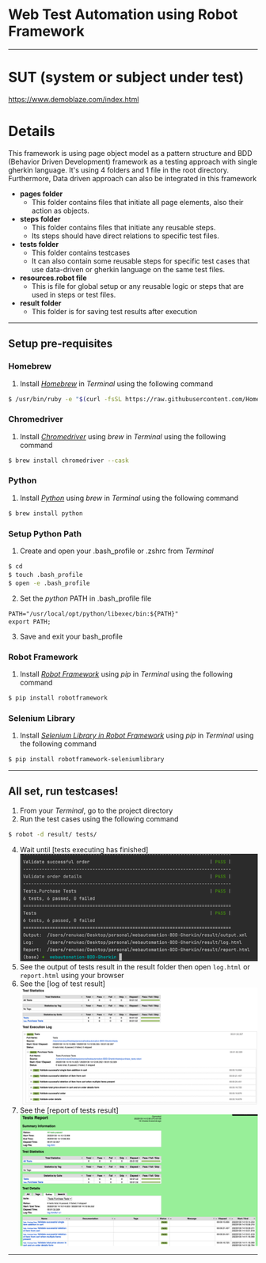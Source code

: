 # Web Test Automation using **Robot Framework**
---
# SUT (system or subject under test)

 https://www.demoblaze.com/index.html

# Details
This framework is using page object model as a pattern structure and BDD (Behavior Driven Development) framework as a testing approach with single gherkin language. It's using 4 folders and 1 file in the root directory.
Furthermore, Data driven approach can also be integrated in this framework
* **pages folder**
    * This folder contains files that initiate all page elements, also their action as objects.
* **steps folder**
    * This folder contains files that initiate any reusable steps.
    * Its steps should have direct relations to specific test files.
* **tests folder**
    * This folder contains testcases
    * It can also contain some reusable steps for specific test cases that use data-driven or gherkin language on the same test files.
* **resources.robot file**
    * This is file for global setup or any reusable logic or steps that are used in steps or test files.
* **result folder**
    * This folder is for saving test results after execution

---

## Setup pre-requisites
### Homebrew
1. Install _[Homebrew](https://brew.sh/)_ in _Terminal_ using the following command
  ```sh
  $ /usr/bin/ruby -e "$(curl -fsSL https://raw.githubusercontent.com/Homebrew/install/master/install)"
  ```

### Chromedriver
1. Install _[Chromedriver](https://chromedriver.chromium.org/)_ using _brew_ in _Terminal_ using the following command
  ```sh
  $ brew install chromedriver --cask
  ```

### Python
1. Install _[Python](https://www.python.org/)_ using _brew_ in _Terminal_ using the following command
  ```sh
  $ brew install python
  ```

### Setup Python Path
1. Create and open your .bash_profile or .zshrc from _Terminal_
  ```sh
  $ cd
  $ touch .bash_profile
  $ open -e .bash_profile
  ```
2. Set the _python_ PATH in .bash_profile file
  ```
  PATH="/usr/local/opt/python/libexec/bin:${PATH}"
  export PATH;
  ```
3. Save and exit your bash_profile

### Robot Framework
1. Install _[Robot Framework](https://robotframework.org/)_ using _pip_ in _Terminal_ using the following command
  ```sh
  $ pip install robotframework
  ```

### Selenium Library
1. Install _[Selenium Library in Robot Framework](https://github.com/robotframework/SeleniumLibrary)_ using _pip_ in _Terminal_ using the following command
  ```sh
  $ pip install robotframework-seleniumlibrary
  ```

---


## All set, run testcases!
1. From your _Terminal_, go to the project directory
2. Run the test cases using the following command
  ```sh
  $ robot -d result/ tests/
  ```
4. Wait until [tests executing has finished]![img_2.png](img_2.png)
5. See the output of tests result in the result folder then open `log.html` or `report.html` using your browser
6. See the [log of test result] ![img.png](img.png)
7. See the [report of tests result] ![img_1.png](img_1.png)

---
